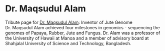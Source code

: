 # Dr. Maqsudul Alam
Tribute page for <a href="https://maqsudul-alam-mamun2015.c9users.io/" target="_blank"> Dr. Maqsudul Alam</a>: Inventor of Jute Genome</br>
Dr. Maqsudul Alam achieved four milestones in genomics - sequencing the genomes of Papaya, Rubber, Jute and Fungus. Dr. Alam was a professor of the University of Hawaii at Manoa and a member of advisory board at Shahjalal University of Science and Technology, Bangladesh. <br/>

